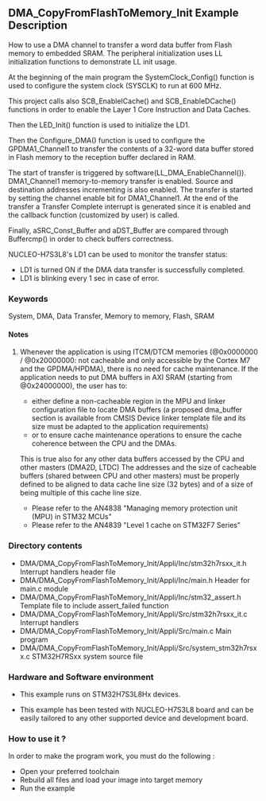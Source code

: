 ## <b>DMA_CopyFromFlashToMemory_Init Example Description</b>

How to use a DMA channel to transfer a word data buffer
from Flash memory to embedded SRAM. The peripheral initialization uses LL
initialization functions to demonstrate LL init usage.

At the beginning of the main program the SystemClock_Config() function is used to configure the system
clock (SYSCLK) to run at 600 MHz.

This project calls also SCB_EnableICache() and SCB_EnableDCache() functions in order to enable
the Layer 1 Core Instruction and Data Caches.

Then the LED_Init() function is used to initialize the LD1.

Then the Configure_DMA() function is used to configure the GPDMA1_Channel1 to transfer the contents of a 32-word data
buffer stored in Flash memory to the reception buffer declared in RAM.

The start of transfer is triggered by software(LL_DMA_EnableChannel()). DMA1_Channel1 memory-to-memory
transfer is enabled. Source and destination addresses incrementing is also enabled.
The transfer is started by setting the channel enable bit for DMA1_Channel1.
At the end of the transfer a Transfer Complete interrupt is generated since it
is enabled and the callback function (customized by user) is called.

Finally, aSRC_Const_Buffer and aDST_Buffer are compared through Buffercmp() in order to 
check buffers correctness.

NUCLEO-H7S3L8's LD1 can be used to monitor the transfer status:

- LD1 is turned ON if the DMA data transfer is successfully completed.
- LD1 is blinking every 1 sec in case of error.

### <b>Keywords</b>

System, DMA, Data Transfer, Memory to memory, Flash, SRAM

#### <b>Notes</b>

 1. Whenever the application is using ITCM/DTCM memories (@0x0000000 / @0x20000000: not cacheable and only accessible
    by the Cortex M7 and the GPDMA/HPDMA), there is no need for cache maintenance.
    If the application needs to put DMA buffers in AXI SRAM (starting from @0x24000000), the user has to:
    - either define a non-cacheable region in the MPU and linker configuration file to locate DMA buffers
      (a proposed dma_buffer section is available from CMSIS Device linker template file and its size must
      be adapted to the application requirements)
    - or to ensure cache maintenance operations to ensure the cache coherence between the CPU and the DMAs.

    This is true also for any other data buffers accessed by the CPU and other masters (DMA2D, LTDC)
    The addresses and the size of cacheable buffers (shared between CPU and other masters)
    must be properly defined to be aligned to data cache line size (32 bytes) and of a size of being multiple
    of this cache line size.
    - Please refer to the AN4838 "Managing memory protection unit (MPU) in STM32 MCUs"
    - Please refer to the AN4839 "Level 1 cache on STM32F7 Series"

### <b>Directory contents</b>

  - DMA/DMA_CopyFromFlashToMemory_Init/Appli/Inc/stm32h7rsxx_it.h        Interrupt handlers header file
  - DMA/DMA_CopyFromFlashToMemory_Init/Appli/Inc/main.h                  Header for main.c module  
  - DMA/DMA_CopyFromFlashToMemory_Init/Appli/Inc/stm32_assert.h          Template file to include assert_failed function
  - DMA/DMA_CopyFromFlashToMemory_Init/Appli/Src/stm32h7rsxx_it.c        Interrupt handlers
  - DMA/DMA_CopyFromFlashToMemory_Init/Appli/Src/main.c                  Main program
  - DMA/DMA_CopyFromFlashToMemory_Init/Appli/Src/system_stm32h7rsxx.c    STM32H7RSxx system source file

### <b>Hardware and Software environment</b>

  - This example runs on STM32H7S3L8Hx devices.

  - This example has been tested with NUCLEO-H7S3L8 board and can be
    easily tailored to any other supported device and development board.


### <b>How to use it ?</b>

In order to make the program work, you must do the following :

 - Open your preferred toolchain
 - Rebuild all files and load your image into target memory
 - Run the example

